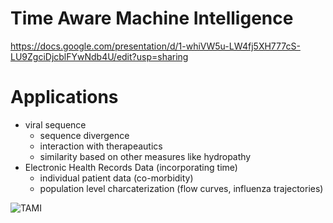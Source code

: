 # Time Aware Machine Intelligence

https://docs.google.com/presentation/d/1-whiVW5u-LW4fj5XH777cS-LU9ZgciDjcblFYwNdb4U/edit?usp=sharing

# Applications

+ viral sequence 
    + sequence divergence
    + interaction with therapeautics
    + similarity based on other measures like hydropathy
+ Electronic Health Records Data (incorporating time)
    + individual patient data (co-morbidity)
    + population level charcaterization (flow curves, influenza trajectories)

![TAMI](http://34.66.189.202:4567/uploads/tami.png)
